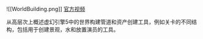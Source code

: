 ![[WorldBuilding.png]]
[官方视频](https://dev.epicgames.com/community/learning/tutorials/9k9B/unreal-engine-begin-play-world-building?source=0w)

从高层次上概述虚幻引擎5中的世界构建管道和资产创建工具，例如关卡的不同结构，包括用于创建景观，水和放置演员的工具。
